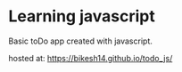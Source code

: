 # Learning javascript

Basic toDo app created with javascript.

hosted at: https://bikesh14.github.io/todo_js/
